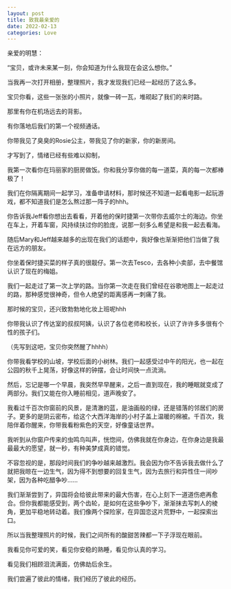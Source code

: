 ```yaml
---
layout: post
title: 致我最亲爱的
date: 2022-02-13
categories: Love
---
```

亲爱的明慧：

“宝贝，或许未来某一刻，你会知道为什么我现在会这么想你。”

当我再一次打开相册，整理照片，我才发现我们已经一起经历了这么多。

宝贝你看，这些一张张的小照片，就像一砖一瓦，堆砌起了我们的来时路。

那里有你在机场远去的背影。

有你落地后我们的第一个视频通话。

你带我见了臭臭的Rosie公主，带我见了你的新家，你的新房间。

才写到了，情绪已经有些难以抑制，

我第一次看你在玛丽家的厨房做饭。你和我分享你做的每一道菜，真的每一次都棒极了！

我们在你隔离期间一起学习，准备申请材料，那时候还不知道一起看电影一起玩游戏，都不知道我们是怎么熬过那一阵子的hhh。

你告诉我Jeff看你想出去看看，开着他的保时捷第一次带你去威尔士的海边。你坐在车上，开着车窗，风持续扶过你的脸庞，说那一刻多么希望是和我一起去看海。

随后Mary和Jeff越来越多的出现在我们的话题中，我好像也渐渐把他们当做了我在远方的朋友。

你坐着保时捷买菜的样子真的很靓仔。第一次去Tesco，去各种小卖部，去中餐馆认识了现在的梅姐。

我们一起走过了第一次上学的路。当你第一次走在我们曾经在谷歌地图上一起走过的路，那种感觉很神奇，但令人绝望的距离感再一刺痛了我。

那时候的宝贝，还兴致勃勃地化妆上班呢hhh

你带我认识了传达室的叔叔阿姨，认识了各位老师和校长，认识了许许多多很有个性的孩子们。

（先写到这吧，宝贝你突然醒了hhhh）

你带我看学校的山坡，学校后面的小树林。我们一起感受过中午的阳光，也一起在公园的秋千上晃荡，好像这样的钟摆，会让时间快一点流淌。

然后，忘记是哪一个早晨，我突然早早醒来，之后一直到现在，我的睡眠就变成了两部分。我们又能在你入睡前相见，道声晚安了。

我看过千百次你窗前的风景，是清澈的蓝，是油画般的绿，还是错落的邻居们的房子。更多的是阴云密布，给这个大西洋海岸的小村子盖上温暖的棉被。千百次，我陪伴着你醒来，你带我看粉紫色的天空，好像童话世界。

我听到从你窗户传来的虫鸣鸟叫声，恍惚间，仿佛我就在你身边，在你身边是我最最最大的愿望，就一秒，有种美梦成真的错觉。

不容忽视的是，那段时间我们的争吵越来越激烈。我会因为你不告诉我去做什么了就把我晾在一边生气，因为得不到想要的回复生气，因为去旅行和异性住一间吵架，因为各种吃醋争吵……

我们渐渐尝到了，异国将会给彼此带来的最大伤害，在心上刻下一道道伤疤再愈合。但你我都能感受到，两个齿轮，是如何在这些争吵下，渐渐抹去写刺人的棱角，更加平稳地转动着。我们像两个探险家，在异国恋这片荒野中，一起探索出口。

所以当我整理照片的时候，我们之间所有的酸甜苦辣都一下子浮现在眼前。

我看见你可爱的笑，看见你安稳的熟睡，看见你认真的学习。

看见我们相顾泪流满面，仿佛劫后余生。

我们尝遍了彼此的情绪，我们经历了彼此的经历。





